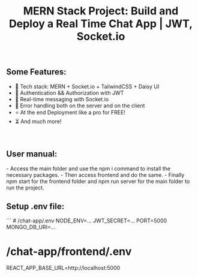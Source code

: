<h1 align="center">MERN Stack Project: Build and Deploy a Real Time Chat App | JWT, Socket.io </h1>
<br>

<h2>Some Features:</h2>
<ul>
    <li>🌟 Tech stack: MERN + Socket.io + TailwindCSS + Daisy UI</li>
    <li>🎃 Authentication && Authorization with JWT</li>
    <li>👾 Real-time messaging with Socket.io</li>
    <li>🐞 Error handling both on the server and on the client</li>
    <li>⭐ At the end Deployment like a pro for FREE!</li>
    <li>⏳ And much more!</li>
</ul>
<br>

<h2>User manual:</h2>
-   Access the main folder and use the npm i command to install the necessary packages.
-   Then access frontend and do the same.
-   Finally npm start for the frontend folder and npm run server for the main folder to run the project.

<h2>Setup .env file:</h2>
```
# /chat-app/.env
NODE_ENV=...
JWT_SECRET=...
PORT=5000
MONGO_DB_URI=...

# /chat-app/frontend/.env
REACT_APP_BASE_URL=http://localhost:5000
```

